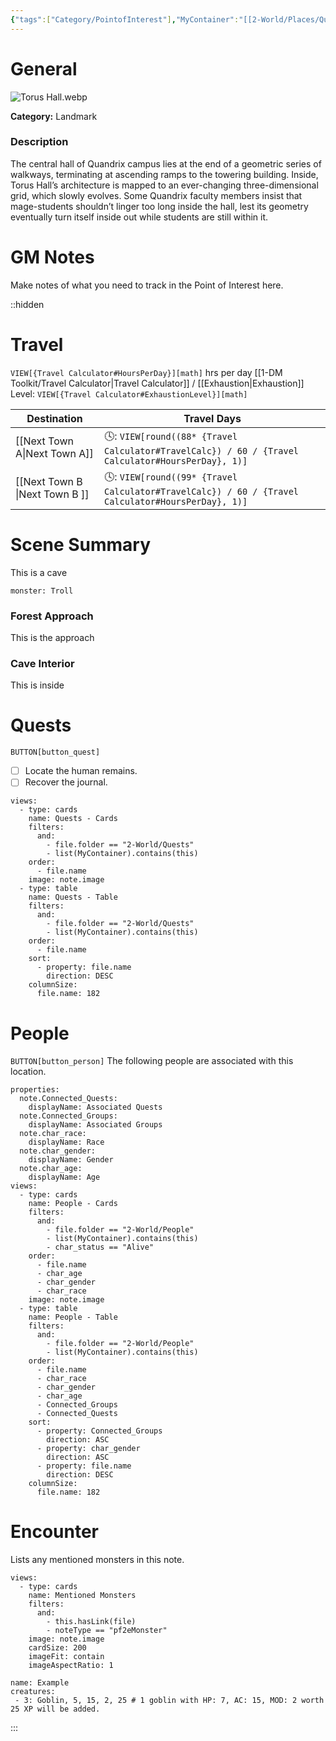 ```yaml
---
{"tags":["Category/PointofInterest"],"MyContainer":"[[2-World/Places/Quandrix Campus.md|Quandrix Campus]]","MyCategory":"Landmark","obsidianUIMode":"preview","image":"Torus Hall.webp","dg-publish":true,"permalink":"/2-world/points-of-interest/torus-hall/","dgPassFrontmatter":true,"updated":"2025-09-29T15:34:36.000+01:00"}
---
```



# General

![Torus Hall.webp](/img/user/z_Assets/Maps/Torus%20Hall.webp)

**Category:** Landmark

### Description
The central hall of Quandrix campus lies at the end of a geometric series of walkways, terminating at ascending ramps to the towering building. Inside, Torus Hall’s architecture is mapped to an ever-changing three-dimensional grid, which slowly evolves. Some Quandrix faculty members insist that mage-students shouldn’t linger too long inside the hall, lest its geometry eventually turn itself inside out while students are still within it.

# GM Notes

Make notes of what you need to track in the Point of Interest here. 

::hidden
# Travel

`VIEW[{Travel Calculator#HoursPerDay}][math]` hrs per day
[[1-DM Toolkit/Travel Calculator\|Travel Calculator]]  / [[Exhaustion\|Exhaustion]] Level: `VIEW[{Travel Calculator#ExhaustionLevel}][math]`

| Destination |  Travel Days  |
| ---|---|
| [[Next Town A\|Next Town A]] | 🕓: `VIEW[round((88* {Travel Calculator#TravelCalc}) / 60 / {Travel Calculator#HoursPerDay}, 1)]`      |
| [[Next Town B \|Next Town B ]] | 🕓: `VIEW[round((99* {Travel Calculator#TravelCalc}) / 60 / {Travel Calculator#HoursPerDay}, 1)]`

# Scene Summary 

This is a cave

```statblock
monster: Troll
```

### Forest Approach

This is the approach

### Cave Interior

This is inside


# Quests

`BUTTON[button_quest]` 

- [ ]  Locate the human remains. 
- [ ] Recover the journal. 

```base
views:
  - type: cards
    name: Quests - Cards
    filters:
      and:
        - file.folder == "2-World/Quests"
        - list(MyContainer).contains(this)
    order:
      - file.name
    image: note.image
  - type: table
    name: Quests - Table
    filters:
      and:
        - file.folder == "2-World/Quests"
        - list(MyContainer).contains(this)
    order:
      - file.name
    sort:
      - property: file.name
        direction: DESC
    columnSize:
      file.name: 182

```

# People

`BUTTON[button_person]`  The following people are associated with this location.

```base
properties:
  note.Connected_Quests:
    displayName: Associated Quests
  note.Connected_Groups:
    displayName: Associated Groups
  note.char_race:
    displayName: Race
  note.char_gender:
    displayName: Gender
  note.char_age:
    displayName: Age
views:
  - type: cards
    name: People - Cards
    filters:
      and:
        - file.folder == "2-World/People"
        - list(MyContainer).contains(this)
        - char_status == "Alive"
    order:
      - file.name
      - char_age
      - char_gender
      - char_race
    image: note.image
  - type: table
    name: People - Table
    filters:
      and:
        - file.folder == "2-World/People"
        - list(MyContainer).contains(this)
    order:
      - file.name
      - char_race
      - char_gender
      - char_age
      - Connected_Groups
      - Connected_Quests
    sort:
      - property: Connected_Groups
        direction: ASC
      - property: char_gender
        direction: ASC
      - property: file.name
        direction: DESC
    columnSize:
      file.name: 182

```

# Encounter

Lists any mentioned monsters in this note.



```base
views:
  - type: cards
    name: Mentioned Monsters
    filters:
      and:
        - this.hasLink(file)
        - noteType == "pf2eMonster"
    image: note.image
    cardSize: 200
    imageFit: contain
    imageAspectRatio: 1

```

```encounter
name: Example
creatures:
 - 3: Goblin, 5, 15, 2, 25 # 1 goblin with HP: 7, AC: 15, MOD: 2 worth 25 XP will be added.
```

:::